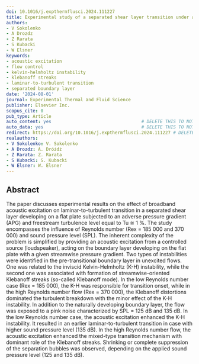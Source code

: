 ```yaml
---
doi: 10.1016/j.expthermflusci.2024.111227
title: Experimental study of a separated shear layer transition under acoustic excitation
authors:
- V Sokolenko
- A Drozdz
- Z Rarata
- S Kubacki
- W Elsner
keywords:
- acoustic excitation
- flow control
- kelvin-helmholtz instability
- klebanoff streaks
- laminar-to-turbulent transition
- separated boundary layer
date: '2024-08-01'
journal: Experimental Thermal and Fluid Science
publisher: Elsevier Inc.
scopus_cite: 0
pub_type: Article
auto_content: yes                                  # DELETE THIS TO NOT AUTO GENERATE CONTENT
auto_data: yes                                     # DELETE THIS TO NOT AUTO GENERATE METADATA
redirect: https://doi.org/10.1016/j.expthermflusci.2024.111227 # DELETE THIS TO NOT REDIRECT
realauthors:
- V Sokolenko: V. Sokolenko
- A Drozdz: A. Dróżdż
- Z Rarata: Z. Rarata
- S Kubacki: S. Kubacki
- W Elsner: W. Elsner
---
```



## Abstract
The paper discusses experimental results on the effect of broadband acoustic excitation on laminar-to-turbulent transition in a separated shear layer developing on a flat plate subjected to an adverse pressure gradient (APG) and freestream turbulence level equal to Tu ≅ 1 %. The study encompasses the influence of Reynolds number (Rex = 185 000 and 370 000) and sound pressure level (SPL). The inherent complexity of the problem is simplified by providing an acoustic excitation from a controlled source (loudspeaker), acting on the boundary layer developing on the flat plate with a given streamwise pressure gradient. Two types of instabilities were identified in the pre-transitional boundary layer in unexcited flows. One was related to the inviscid Kelvin-Helmholtz (K-H) instability, while the second one was associated with formation of streamwise-oriented Klebanoff streaks (so-called Klebanoff mode). In the low Reynolds number case (Rex = 185 000), the K-H was responsible for transition onset, while in the high Reynolds number flow (Rex = 370 000), the Klebanoff distortions dominated the turbulent breakdown with the minor effect of the K-H instability. In addition to the naturally developing boundary layer, the flow was exposed to a pink noise characterized by SPL = 125 dB and 135 dB. In the low Reynolds number case, the acoustic excitation enhanced the K-H instability. It resulted in an earlier laminar-to-turbulent transition in case with higher sound pressure level (135 dB). In the high Reynolds number flow, the acoustic excitation enhanced the mixed-type transition mechanism with dominant role of the Klebanoff streaks. Shrinking or complete suppression of the separation bubbles was observed, depending on the applied sound pressure level (125 and 135 dB).
